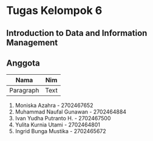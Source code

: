 # Tugas Kelompok 6
## Introduction to Data and Information Management

**Anggota**
---

| Nama | Nim |
| ----------- | ----------- |
| Paragraph | Text |

1. Moniska Azahra - 2702467652
2. Muhammad Naufal Gunawan - 2702464884
3. Ivan Yudha Putranto H. - 2702467500
4. Yulita Kurnia Utami - 2702464801
5. Ingrid Bunga Mustika - 2702465672
